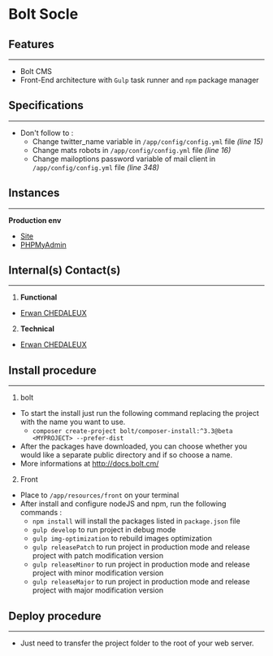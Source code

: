 Bolt Socle
========================

Features
--------------
***
  * Bolt CMS
  * Front-End architecture with `Gulp` task runner and `npm` package manager


Specifications
--------------
***
  * Don't follow to :
    * Change twitter_name variable in `/app/config/config.yml` file _(line 15)_
    * Change mats robots in `/app/config/config.yml` file _(line 16)_
    * Change mailoptions password variable of mail client in `/app/config/config.yml` file _(line 348)_


Instances
--------------
***
**Production env**
  * [Site](http://)
  * [PHPMyAdmin](https://)


Internal(s) Contact(s)
--------------
***
1. **Functional**
  * [Erwan CHEDALEUX](mailto:erwan.chedaleux@gmail.com)

2. **Technical**
  * [Erwan CHEDALEUX](mailto:erwan.chedaleux@gmail.com)


Install procedure
--------------
***
1. bolt
  * To start the install just run the following command replacing the project with
  the name you want to use.
    * `composer create-project bolt/composer-install:^3.3@beta <MYPROJECT> --prefer-dist`
  * After the packages have downloaded, you can choose whether you would like a
  separate public directory and if so choose a name.
  * More informations at http://docs.bolt.cm/
2. Front
  * Place to `/app/resources/front` on your terminal
  * After install and configure nodeJS and npm, run the following commands :
    * `npm install` will install the packages listed in `package.json` file
    * `gulp develop` to run project in debug mode
    * `gulp img-optimization` to rebuild images optimization
    * `gulp releasePatch` to run project in production mode and release project with patch modification version
    * `gulp releaseMinor` to run project in production mode and release project with minor modification version
    * `gulp releaseMajor` to run project in production mode and release project with major modification version


Deploy procedure
--------------
***
  * Just need to transfer the project folder to the root of your web server.
